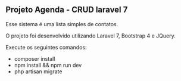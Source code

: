 
## Projeto Agenda - CRUD laravel 7
Esse sistema é uma lista simples de contatos.

O projeto foi desenvolvido utilizando Laravel 7, Bootstrap 4 e JQuery.

Execute os seguintes comandos:

- composer install
- npm install && npm run dev
- php artisan migrate
